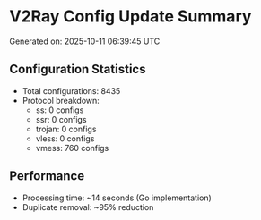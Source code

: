 # V2Ray Config Update Summary
Generated on: 2025-10-11 06:39:45 UTC

## Configuration Statistics
- Total configurations: 8435
- Protocol breakdown:
  - ss: 0 configs
  - ssr: 0 configs
  - trojan: 0 configs
  - vless: 0 configs
  - vmess: 760 configs

## Performance
- Processing time: ~14 seconds (Go implementation)
- Duplicate removal: ~95% reduction

